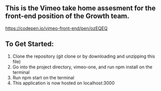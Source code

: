## This is the Vimeo take home assesment for the front-end position of the Growth team. 
https://codepen.io/vimeo-front-end/pen/ozEQEQ


## To Get Started: 
1. Clone the repository (git clone or by downloading and unzipping this file)
2. Go into the project directory, vimeo-one, and run npm install on the terminal 
3. Run npm start on the terminal 
4. This application is now hosted on localhost:3000


